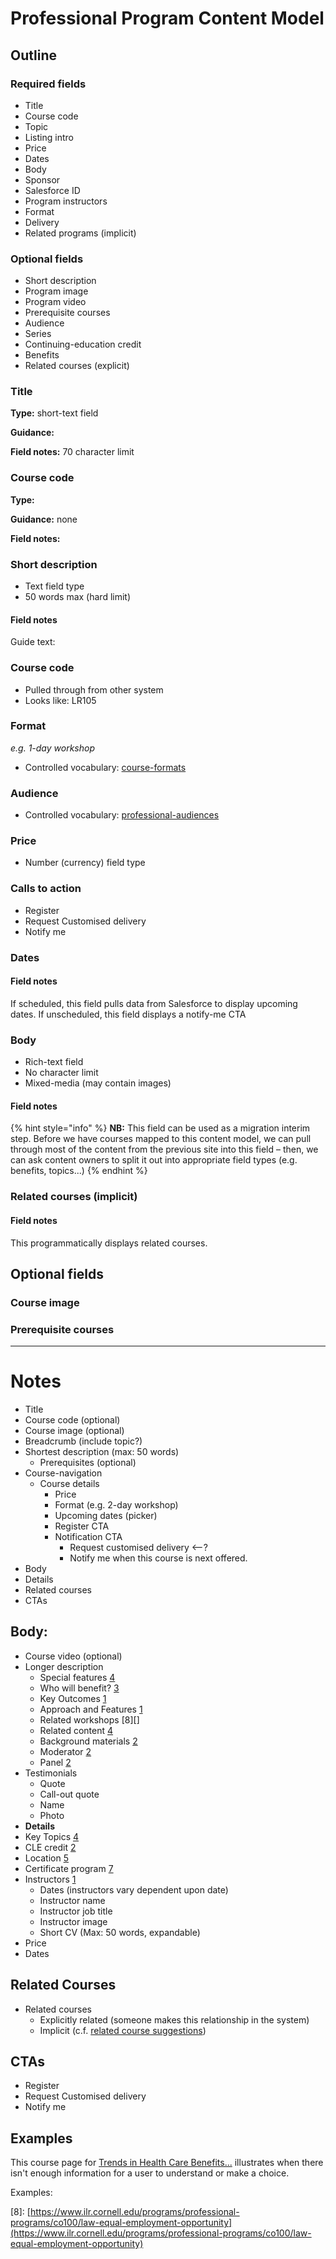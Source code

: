 # Professional Program Content Model

## Outline

### Required fields

* Title
* Course code
* Topic
* Listing intro
* Price
* Dates
* Body
* Sponsor
* Salesforce ID
* Program instructors
* Format
* Delivery
* Related programs \(implicit\)

### Optional fields

* Short description
* Program image
* Program video
* Prerequisite courses
* Audience
* Series
* Continuing-education credit
* Benefits
* Related courses \(explicit\)


### Title

**Type:** short-text field

**Guidance:**

**Field notes:** 70 character limit

### Course code

**Type:** 

**Guidance:** none

**Field notes:** 

### Short description

* Text field type
* 50 words max \(hard limit\)

#### Field notes

Guide text:

### Course code

* Pulled through from other system
* Looks like: LR105

### Format

_e.g. 1-day workshop_

* Controlled vocabulary: [course-formats](vocabularies/course-formats.md)

### Audience

* Controlled vocabulary: [professional-audiences](vocabularies/professional-audiences.md)

### Price

* Number \(currency\) field type

### Calls to action

* Register
* Request Customised delivery
* Notify me

### Dates

#### Field notes

If scheduled, this field pulls data from Salesforce to display upcoming dates. If unscheduled, this field displays a notify-me CTA

### Body

* Rich-text field
* No character limit
* Mixed-media \(may contain images\)

#### Field notes

{% hint style="info" %}
**NB:** This field can be used as a migration interim step. Before we have courses mapped to this content model, we can pull through most of the content from the previous site into this field – then, we can ask content owners to split it out into appropriate field types \(e.g. benefits, topics...\)
{% endhint %}

### Related courses \(implicit\)

#### Field notes

This programmatically displays related courses.

## Optional fields

### Course image

### Prerequisite courses

---

# Notes

* Title
* Course code \(optional\)
* Course image \(optional\)
* Breadcrumb \(include topic?\)
* Shortest description \(max: 50 words\)
  * Prerequisites \(optional\)
* Course-navigation
  * Course details
    * Price
    * Format \(e.g. 2-day workshop\)
    * Upcoming dates \(picker\)
    * Register CTA
    * Notification CTA
      * Request customised delivery &lt;--?
      * Notify me when this course is next offered.
* Body
* Details
* Related courses
* CTAs

## Body:

* Course video \(optional\)
* Longer description
  * Special features [4](https://www.ilr.cornell.edu/programs/professional-programs/co231/employee-internal-investigations-part-i)
  * Who will benefit? [3](https://www.ilr.cornell.edu/programs/professional-programs/co336/resolving-conflict)
  * Key Outcomes [1](https://www.ilr.cornell.edu/programs/professional-programs/hr413/hr-consulting-skills-becoming-trusted-thought-partner)
  * Approach and Features [1](https://www.ilr.cornell.edu/programs/professional-programs/hr413/hr-consulting-skills-becoming-trusted-thought-partner)
  * Related workshops \[8\]\[\]
  * Related content [4](https://www.ilr.cornell.edu/programs/professional-programs/co231/employee-internal-investigations-part-i)
  * Background materials [2](https://www.ilr.cornell.edu/programs/professional-programs/hr413/hr-consulting-skills-becoming-trusted-thought-partner)
  * Moderator [2](https://www.ilr.cornell.edu/programs/professional-programs/hr413/hr-consulting-skills-becoming-trusted-thought-partner)
  * Panel [2](https://www.ilr.cornell.edu/programs/professional-programs/hr413/hr-consulting-skills-becoming-trusted-thought-partner)
* Testimonials
  * Quote
  * Call-out quote
  * Name
  * Photo
* **Details**
* Key Topics [4](https://www.ilr.cornell.edu/programs/professional-programs/co231/employee-internal-investigations-part-i)
* CLE credit [2](https://www.ilr.cornell.edu/programs/professional-programs/hr413/hr-consulting-skills-becoming-trusted-thought-partner)
* Location [5](https://www.ilr.cornell.edu/programs/professional-programs/hr420/advanced-organization-design-activating-new-operating-models)
* Certificate program [7](https://www.ilr.cornell.edu/programs/professional-programs/ollb112/steward-training-problem-solving-workplace-online)
* Instructors [1](https://www.ilr.cornell.edu/programs/professional-programs/hr413/hr-consulting-skills-becoming-trusted-thought-partner)
  * Dates \(instructors vary dependent upon date\)
  * Instructor name
  * Instructor job title
  * Instructor image
  * Short CV \(Max: 50 words, expandable\)
* Price
* Dates

## Related Courses

* Related courses
  * Explicitly related \(someone makes this relationship in the system\)
  * Implicit \(c.f. [related course suggestions](../professional-programs/related-course-suggestions.md)\)

## CTAs

* Register
* Request Customised delivery
* Notify me

## Examples

This course page for [Trends in Health Care Benefits...](https://www.ilr.cornell.edu/programs/professional-programs/lbro108/trends-health-care-benefits-what-unions-need-know) illustrates when there isn't enough information for a user to understand or make a choice.

Examples:

\[8\]: [https://www.ilr.cornell.edu/programs/professional-programs/co100/law-equal-employment-opportunity](https://www.ilr.cornell.edu/programs/professional-programs/co100/law-equal-employment-opportunity)

